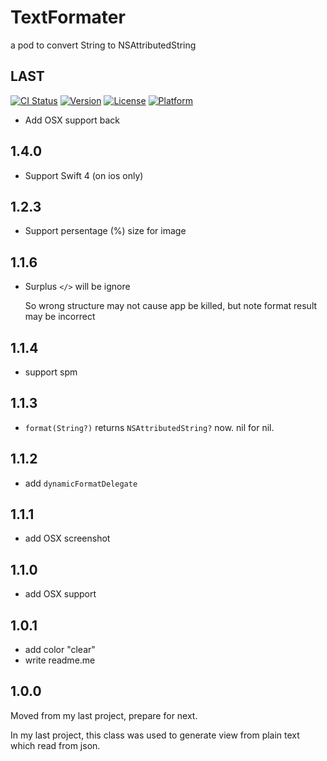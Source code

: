 # TextFormater
a pod to convert String to NSAttributedString

## LAST
[![CI Status](http://img.shields.io/travis/1Fr3dG/TextFormater.svg?style=flat)](https://travis-ci.org/1Fr3dG/TextFormater)
[![Version](https://img.shields.io/cocoapods/v/TextFormater.svg?style=flat)](http://cocoapods.org/pods/TextFormater)
[![License](https://img.shields.io/cocoapods/l/TextFormater.svg?style=flat)](http://cocoapods.org/pods/TextFormater)
[![Platform](https://img.shields.io/cocoapods/p/TextFormater.svg?style=flat)](http://cocoapods.org/pods/TextFormater)

* Add OSX support back

## 1.4.0

* Support Swift 4 (on ios only)

## 1.2.3

* Support persentage (%) size for image

## 1.1.6

* Surplus `</>` will be ignore
	
	So wrong structure may not cause app be killed, but note format result may be incorrect

## 1.1.4

* support spm

## 1.1.3

* `format(String?)` returns `NSAttributedString?` now. nil for nil.

## 1.1.2

* add `dynamicFormatDelegate`

## 1.1.1

* add OSX screenshot

## 1.1.0

* add OSX support

## 1.0.1

* add color "clear"
* write readme.me

## 1.0.0
Moved from my last project, prepare for next.

In my last project, this class was used to generate view from plain text which read from json.